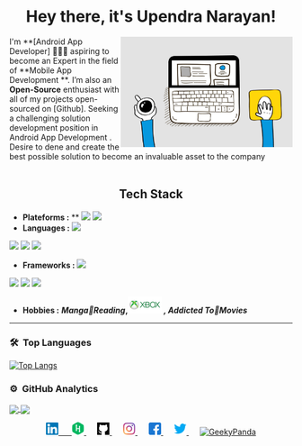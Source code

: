 <h1 align="center"> Hey there, it's Upendra Narayan!</h1>


<img align="right" width="306px" src="https://github.com/upendra-bajpai/upendra-bajpai/blob/master/dev.gif" />


I'm **[Android  App Developer] 👨🏻‍💻 aspiring to become an Expert in the field of **Mobile App Development **. I’m also an **Open-Source** enthusiast with all of my projects open-sourced on [Github]. Seeking a challenging solution
development position in Android App Development . Desire to dene and create the best possible
solution to become an invaluable asset to the company
<br/>
<br/>
<h2 align="center">Tech Stack</h2>

- **Plateforms :** ** <img src="https://img.shields.io/badge/AI,ML%20-%2314354C.svg?&style=for-the-badge&logo=tensorflow&logoColor=orange"/> <img src="https://www.gstatic.com/devrel-devsite/prod/v36e9b4a2fdc696650f09851e8c880b958655492821ded3455f80aaef87b6b52b/android/images/lockup.svg" width=70/>
- **Languages :** <img src="https://img.shields.io/badge/python%20-%2314354C.svg?&style=for-the-badge&logo=python&logoColor=white"/>
 <img src="https://img.shields.io/badge/dart-%230175C2.svg?&style=for-the-badge&logo=dart&logoColor=white"/>
 <img src="https://img.shields.io/badge/java-%23ED8B00.svg?&style=for-the-badge&logo=java&logoColor=white"/>
 <img src="https://img.shields.io/badge/Kotlin%20-%2300599C.svg?&style=for-the-badge&logo=kotlin%2B%2B&ogoColor=white"/>

- **Frameworks :** <img src="https://img.shields.io/badge/Flutter%20-%2302569B.svg?&style=for-the-badge&logo=Flutter&logoColor=white" />
<img src="https://img.shields.io/badge/django%20-%23092E20.svg?&style=for-the-badge&logo=django&logoColor=white"/>
<img src="https://img.shields.io/badge/Android%20-%23DD0031.svg?&style=for-the-badge&logo=android&logoColor=white"/> 
<img src="https://img.shields.io/badge/Jekyll%20-%2320232a.svg?&style=for-the-badge&logo=jekyll&logoColor=%2361DAFB"/>
<!-- , <img src="https://www.vectorlogo.zone/logos/nestjs/nestjs-ar21.svg" width=80/> -->

<!-- - **Databses :** <img src="https://raw.githubusercontent.com/dev-akshat/archive/main/images/svgs/database/cloud_firestore.svg" width=100/>, <img src="https://raw.githubusercontent.com/dev-akshat/archive/main/images/svgs/database/postgresql.svg" width=80/>, <img src="https://raw.githubusercontent.com/dev-akshat/archive/main/images/svgs/database/oracle.svg" width=80/> -->

- **Hobbies :** **_Manga📜Reading_,<img src="https://raw.githubusercontent.com/dev-akshat/archive/main/images/svgs/mini/xbox.svg" width=60/>** **_, Addicted To👀Movies_**

<hr/>

 ### 🛠 &nbsp;Top Languages

[![Top Langs](https://github-readme-stats.vercel.app/api/top-langs/?username=upendra-bajpai&layout=compact&hide=Ruby)](https://github.com/anuraghazra/github-readme-stats)


### ⚙️ &nbsp;GitHub Analytics

<p align="left">
<a href="https://github.com/upendra-bajpai">
  <img height="180em" img align="center" src="https://github-readme-stats-eight-theta.vercel.app/api?username=upendra-bajpai&show_icons=true&theme=algolia&include_all_commits=true&count_private=true"/>
  <img height="180em" img align="center" src="https://github-readme-stats-eight-theta.vercel.app/api/wakatime/?username=upendra-bajpai&layout=compact&langs_count=8&theme=algolia"/>
</a>
</p>

<p align="center">

  <a href="https://www.linkedin.com/in/upendrabajpai/">
    <img  alt="Linkedin" width="22px" src="https://raw.githubusercontent.com/dev-akshat/archive/main/images/svgs/social_media/linkedin.svg"/>
  &nbsp&nbsp&nbsp&nbsp
   <a href="https://medium.com/@supernovaplazma">
    <img  alt="Medium" width="22px" src="https://raw.githubusercontent.com/dev-akshat/archive/main/images/svgs/social_media/hacker_rank.svg"/>
  </a> 
  &nbsp&nbsp&nbsp&nbsp
  <a href="https://github.com/upendra-bajpai">
    <img alt="GitHub" width="22px" target="_blank" src="https://raw.githubusercontent.com/dev-akshat/archive/main/images/svgs/social_media/github.svg"/>
  </a>
  &nbsp&nbsp&nbsp&nbsp
  <a href="https://www.instagram.com/bajpaiupendra">
    <img  alt="Instagram" width="22px" target="_blank" src="https://raw.githubusercontent.com/dev-akshat/archive/main/images/svgs/social_media/instagram.svg"/>
  </a>
  &nbsp&nbsp&nbsp&nbsp
  <a href="https://www.facebook.com/upendra.bajpai.90">
    <img alt="Facebook" width="22px" target="_blank" src="https://raw.githubusercontent.com/dev-akshat/archive/main/images/svgs/social_media/facebook.svg"/>
  </a>
  &nbsp&nbsp&nbsp&nbsp
  <a href="https://twitter.com/bajpaiupendra">
    <img alt="Twitter" width="22px" target="_blank" src="https://raw.githubusercontent.com/dev-akshat/archive/main/images/svgs/social_media/twitter.svg"/>
  </a>
 &nbsp&nbsp&nbsp&nbsp
  <a href="https://geekypanda.ml">
    <img alt="GeekyPanda" width="22px" target="_blank" src="https://raw.githubusercontent.com/upendra-bajpai/archive/master/favicon.ico"/>
  </a>

</p>
